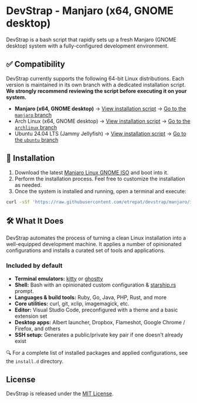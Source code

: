 # DevStrap - Manjaro (x64, GNOME desktop)

DevStrap is a bash script that rapidly sets up a fresh Manjaro (GNOME desktop) system with a fully-configured development environment.

## ✅ Compatibility

DevStrap currently supports the following 64-bit Linux distributions. Each version is maintained in its own branch
with a dedicated installation script. **We strongly recommend reviewing the script before executing it on your system.**

* **Manjaro (x64, GNOME desktop)**
    → [View installation script](https://github.com/etrepat/devstrap/tree/manjaro/install.sh)
    → [Go to the `manjaro` branch](https://github.com/etrepat/devstrap/tree/manjaro)
* Arch Linux (x64, GNOME desktop)
    → [View installation script](https://github.com/etrepat/devstrap/tree/archlinux/install.sh)
    → [Go to the `archlinux` branch](https://github.com/etrepat/devstrap/tree/archlinux)
* Ubuntu 24.04 LTS (Jammy Jellyfish)
    → [View installation script](https://github.com/etrepat/devstrap/tree/ubuntu/install.sh)
    → [Go to the `ubuntu` branch](https://github.com/etrepat/devstrap/tree/ubuntu)

## 🚀 Installation

1. Download the latest [Manjaro Linux GNOME ISO](https://manjaro.org/products/download/x86) and boot into it.
2. Perform the installation process. Feel free to customize the installation as needed.
3. Once the system is installed and running, open a terminal and execute:

```bash
curl -sSf 'https://raw.githubusercontent.com/etrepat/devstrap/manjaro/install.sh' | bash
```

## 🛠 What It Does

DevStrap automates the process of turning a clean Linux installation into a well-equipped development machine. It
applies a number of opinionated configurations and installs a curated set of tools and applications.

### Included by default

* **Terminal emulators:** [kitty](https://sw.kovidgoyal.net/kitty/) or [ghostty](https://github.com/ghostty/ghostty)
* **Shell:** Bash with an opinionated custom configuration & [starship.rs](https://starship.rs/) prompt.
* **Languages & build tools:** Ruby, Go, Java, PHP, Rust, and more
* **Core utilities:** curl, git, xclip, imagemagick, etc.
* **Editor:** Visual Studio Code, preconfigured with a theme and a basic extension set
* **Desktop apps:** Albert launcher, Dropbox, Flameshot, Google Chrome / Firefox, and others
* **SSH setup:** Generates a public/private key pair if one doesn't already exist

🔍 For a complete list of installed packages and applied configurations, see the `install.d` directory.

## License

DevStrap is released under the [MIT License](https://opensource.org/licenses/MIT).

